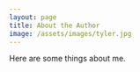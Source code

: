 ```yaml
---
layout: page
title: About the Author
image: /assets/images/tyler.jpg
---
```


Here are some things about me.


